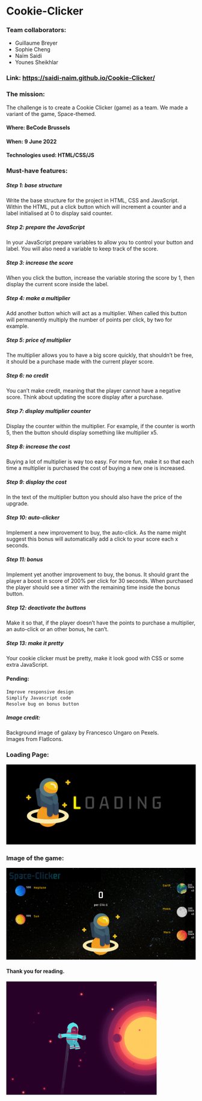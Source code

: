 # Cookie-Clicker
### Team collaborators: 
- Guillaume Breyer      
- Sophie Cheng    
- Naïm Saidi     
- Younes Sheikhlar    
   
### Link:  https://saidi-naim.github.io/Cookie-Clicker/
### The mission:     
 The challenge is to create a Cookie Clicker (game) as a team. We made a variant of the game, Space-themed. 
#### Where: BeCode Brussels
#### When: 9 June 2022
#### Technologies used: HTML/CSS/JS 

### Must-have features:     
##### Step 1: base structure     
Write the base structure for the project in HTML, CSS and JavaScript. Within the HTML, put a click button which will increment a counter and a label initialised at 0 to display said counter.

##### Step 2: prepare the JavaScript     
In your JavaScript prepare variables to allow you to control your button and label. You will also need a variable to keep track of the score.

##### Step 3: increase the score     
When you click the button, increase the variable storing the score by 1, then display the current score inside the label.

##### Step 4: make a multiplier     
Add another button which will act as a multiplier. When called this button will permanently multiply the number of points per click, by two for example.

##### Step 5: price of multiplier      
The multiplier allows you to have a big score quickly, that shouldn’t be free, it should be a purchase made with the current player score.

##### Step 6: no credit           
You can’t make credit, meaning that the player cannot have a negative score. Think about updating the score display after a purchase.

##### Step 7: display multiplier counter      
Display the counter within the multiplier. For example, if the counter is worth 5, then the button should display something like multiplier x5.

##### Step 8: increase the cost        
Buying a lot of multiplier is way too easy. For more fun, make it so that each time a multiplier is purchased the cost of buying a new one is increased.

##### Step 9: display the cost        
In the text of the multiplier button you should also have the price of the upgrade.

##### Step 10: auto-clicker      
Implement a new improvement to buy, the auto-click. As the name might suggest this bonus will automatically add a click to your score each x seconds.

##### Step 11: bonus       
Implement yet another improvement to buy, the bonus. It should grant the player a boost in score of 200% per click for 30 seconds. When purchased the player should see a timer with the remaining time inside the bonus button.

##### Step 12: deactivate the buttons       
Make it so that, if the player doesn’t have the points to purchase a multiplier, an auto-click or an other bonus, he can’t.

##### Step 13: make it pretty        
Your cookie clicker must be pretty, make it look good with CSS or some extra JavaScript.

#### Pending:
    Improve responsive design
    Simplify Javascript code
    Resolve bug on bonus button

##### Image credit:
Background  image of galaxy by Francesco Ungaro on Pexels.   
Images from FlatIcons.      

### Loading Page:
![Loading](./assets/img-readme/loadingPage.png "Space-Clicker Loading page")
### Image of the game:
![Space-Clicker game example](./assets/img-readme/space.png "Space-Clicker game example")


#### Thank you for reading. 
![Astro](./assets/img-readme/astroGif.gif "Astro Giffer")

